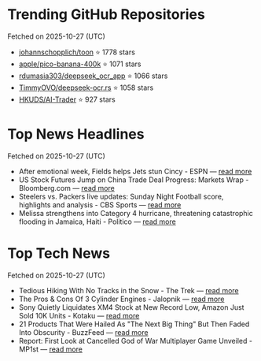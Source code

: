# Trending GitHub Repositories
Fetched on 2025-10-27 (UTC)

- [johannschopplich/toon](https://github.com/johannschopplich/toon) ⭐ 1778 stars
- [apple/pico-banana-400k](https://github.com/apple/pico-banana-400k) ⭐ 1071 stars
- [rdumasia303/deepseek_ocr_app](https://github.com/rdumasia303/deepseek_ocr_app) ⭐ 1066 stars
- [TimmyOVO/deepseek-ocr.rs](https://github.com/TimmyOVO/deepseek-ocr.rs) ⭐ 1058 stars
- [HKUDS/AI-Trader](https://github.com/HKUDS/AI-Trader) ⭐ 927 stars

# Top News Headlines
Fetched on 2025-10-27 (UTC)
- After emotional week, Fields helps Jets stun Cincy - ESPN — [read more](https://www.espn.com/nfl/story/_/id/46737966/after-emotional-week-justin-fields-helps-jets-win-first-game)
- US Stock Futures Jump on China Trade Deal Progress: Markets Wrap - Bloomberg.com — [read more](https://www.bloomberg.com/news/articles/2025-10-26/us-stock-futures-jump-on-china-trade-deal-progress-markets-wrap)
- Steelers vs. Packers live updates: Sunday Night Football score, highlights and analysis - CBS Sports — [read more](https://www.cbssports.com/nfl/news/steelers-packers-live-updates-score-analysis-highlights-sunday-night-football/live/)
- Melissa strengthens into Category 4 hurricane, threatening catastrophic flooding in Jamaica, Haiti - Politico — [read more](https://www.politico.com/news/2025/10/26/hurricane-melissa-jamaica-haiti-00623187)

# Top Tech News
Fetched on 2025-10-27 (UTC)
- Tedious Hiking With No Tracks in the Snow - The Trek — [read more](https://thetrek.co/pacific-crest-trail/tedious-hiking-with-no-tracks-in-the-snow/)
- The Pros & Cons Of 3 Cylinder Engines - Jalopnik — [read more](https://www.jalopnik.com/2005436/three-cylinder-engines-pros-cons/)
- Sony Quietly Liquidates XM4 Stock at New Record Low, Amazon Just Sold 10K Units - Kotaku — [read more](https://kotaku.com/sony-quietly-liquidates-xm4-stock-at-new-record-low-amazon-just-sold-10k-units-2000639122)
- 21 Products That Were Hailed As "The Next Big Thing" But Then Faded Into Obscurity - BuzzFeed — [read more](https://www.buzzfeed.com/jake_farrington/next-big-thing-flops)
- Report: First Look at Cancelled God of War Multiplayer Game Unveiled - MP1st — [read more](https://mp1st.com/news/report-first-look-at-cancelled-god-of-war-multiplayer-game-unveiled)
